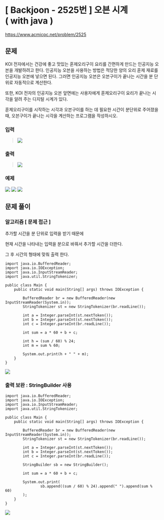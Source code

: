 # \[ Backjoon - 2525번 \] 오븐 시계 ( with java )
https://www.acmicpc.net/problem/2525
## 문제
KOI 전자에서는 건강에 좋고 맛있는 훈제오리구이 요리를 간편하게 만드는 인공지능 오븐을 개발하려고 한다. 인공지능 오븐을 사용하는 방법은 적당한 양의 오리 훈제 재료를 인공지능 오븐에 넣으면 된다. 그러면 인공지능 오븐은 오븐구이가 끝나는 시간을 분 단위로 자동적으로 계산한다.

또한, KOI 전자의 인공지능 오븐 앞면에는 사용자에게 훈제오리구이 요리가 끝나는 시각을 알려 주는 디지털 시계가 있다.

훈제오리구이를 시작하는 시각과 오븐구이를 하는 데 필요한 시간이 분단위로 주어졌을 때, 오븐구이가 끝나는 시각을 계산하는 프로그램을 작성하시오.


### 입력 
>![](https://i.imgur.com/ozrBYS2.png)
>

### 출력 
> ![](https://i.imgur.com/A6qb6dh.png)
> 

### 예제
![](https://i.imgur.com/OSY3a41.png) ![](https://i.imgur.com/gHcI4PC.png) ![](https://i.imgur.com/9GHKO3G.png)



## 문제 풀이
### 알고리즘 [ 문제 접근 ]
추가할 시간을 분 단위로 입력을 받기 때문에

현재 시간을 나타내는 입력을 분으로 바꿔서 추가할 시간을 더한다.

그 후 시간의 형태에 맞춰 출력 한다.

```
import java.io.BufferedReader;  
import java.io.IOException;  
import java.io.InputStreamReader;  
import java.util.StringTokenizer;  
  
public class Main {  
    public static void main(String[] args) throws IOException {  
  
        BufferedReader br = new BufferedReader(new InputStreamReader(System.in));  
        StringTokenizer st = new StringTokenizer(br.readLine());  
  
        int a = Integer.parseInt(st.nextToken());  
        int b = Integer.parseInt(st.nextToken());  
        int c = Integer.parseInt(br.readLine());  
  
        int sum = a * 60 + b + c;  
  
        int h = (sum / 60) % 24;  
        int m = sum % 60;  
  
        System.out.print(h + " " + m);  
    }  
}
```
![](https://i.imgur.com/axYrs5Q.png)

### 출력 보완 : StringBuilder 사용
```
import java.io.BufferedReader;  
import java.io.IOException;  
import java.io.InputStreamReader;  
import java.util.StringTokenizer;  
  
public class Main {  
    public static void main(String[] args) throws IOException {  
  
        BufferedReader br = new BufferedReader(new InputStreamReader(System.in));  
        StringTokenizer st = new StringTokenizer(br.readLine());  
  
        int a = Integer.parseInt(st.nextToken());  
        int b = Integer.parseInt(st.nextToken());  
        int c = Integer.parseInt(br.readLine());  
  
        StringBuilder sb = new StringBuilder();  
  
        int sum = a * 60 + b + c;  
  
        System.out.print(  
                sb.append((sum / 60) % 24).append(" ").append(sum % 60)  
        );  
    }  
}
```
![](https://i.imgur.com/Qlyb6LC.png)
